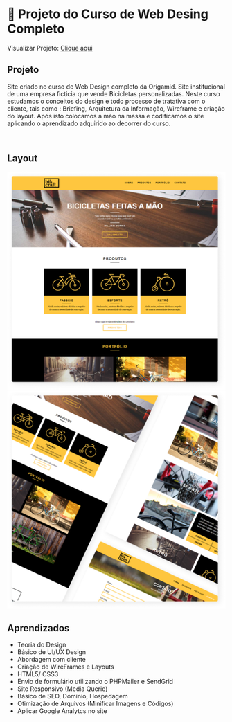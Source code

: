 # 🚴 Projeto do Curso de Web Desing Completo

Visualizar Projeto: [Clique aqui](https://moraislucas.github.io/curso-webdesign/)
<br>

## Projeto

Site criado no curso de Web Design completo da Origamid. Site institucional de uma empresa ficticia que vende Bicicletas personalizadas.
Neste curso estudamos o conceitos do design e todo processo de tratativa com o cliente, tais como : Briefing, Arquitetura da Informação, 
Wireframe e criação do layout. Após isto colocamos a mão na massa e codificamos o site aplicando o aprendizado adquirido ao decorrer do curso. 

<br>

## Layout
![](https://github.com/moraislucas/curso-webdesign/blob/master/preview/1.jpg)
![](https://github.com/moraislucas/curso-webdesign/blob/master/preview/2.jpg)

## Aprendizados 
- Teoria do Design 
- Básico de UI/UX Design
- Abordagem com cliente
- Criação de WireFrames e Layouts
- HTML5/ CSS3
- Envio de formulário utilizando o PHPMailer e SendGrid
- Site Responsivo (Media Querie)
- Básico de SEO, Dóminio, Hospedagem
- Otimização de Arquivos (Minificar Imagens e Códigos)
- Aplicar Google Analytcs no site 


